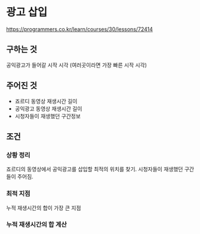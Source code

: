 # 광고 삽입
https://programmers.co.kr/learn/courses/30/lessons/72414
## 구하는 것
공익광고가 들어갈 시작 시각 (여러곳이라면 가장 빠른 시작 시각)
## 주어진 것
- 죠르디 동영상 재생시간 길이
- 공익광고 동영상 재생시간 길이
- 시청자들이 재생했던 구간정보
## 조건
### 상황 정리
죠르디의 동영상에서 공익광고를 삽입할 최적의 위치를 찾기.
시청자들이 재생했던 구간들이 주어짐.
### 최적 지점
누적 재생시간의 합이 가장 큰 지점
### 누적 재생시간의 합 계산